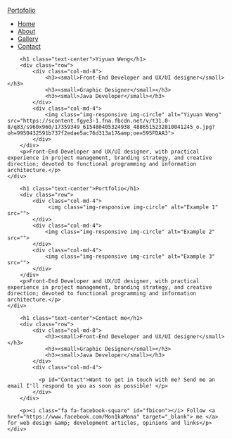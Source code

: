 

<!--style sheet up-->
<!DOCTYPE html>
<html lang="en">
<head>
    <style>
@import url("http://bootswatch.com/simplex/bootstrap.min.css");
.col-md-8 {
    padding: 50px 30px 50px 80px;
}

.first{
background-color: #FF3 !important;
}
</style>
  <title>Bootstrap Example</title>
  <meta charset="utf-8">
  <meta name="viewport" content="width=device-width, initial-scale=1">
  <link rel="stylesheet" type="text/css"
 href="https://rawgit.com/monika-w/myPortfolio/master/stylesheet/style.css">
  <link rel="stylesheet" href="https://maxcdn.bootstrapcdn.com/bootstrap/3.3.7/css/bootstrap.min.css">
  <link rel="stylesheet" href="https://cdnjs.cloudflare.com/ajax/libs/font-awesome/4.7.0/css/font-awesome.min.css">
  
  <script src="https://ajax.googleapis.com/ajax/libs/jquery/3.2.0/jquery.min.js"></script>
  <script src="https://maxcdn.bootstrapcdn.com/bootstrap/3.3.7/js/bootstrap.min.js"></script>
</head>

<body>
<!-- navbar starts here-->
<nav class="navbar navbar-default">
    <div class="container-fluid">
        <div class="navbar-header">
            <a class="navbar-brand" href="#">Portofolio</a>
        </div>
        <ul class="nav navbar-nav">
            <li class="active"><a href="#">Home</a></li>
            <li><a href="#About">About</a></li>
            <li><a href="#Gallery">Gallery</a></li>
            <li><a href="#Contact">Contact</a></li>
        </ul>
    </div>
</nav>
<!-- navBar ends here-->


<div id="About" class="container-fluid">
    <div class="jumbotron first">

        <h1 class="text-center">Yiyuan Weng</h1>
        <div class="row">
            <div class="col-md-8">
                <h3><small>Front-End Developer and UX/UI designer</small></h3>
                <h3><small>Graphic Designer</small></h3>
                <h3><small>Java Developer</small></h3>
            </div>
            <div class="col-md-4">
                <img class="img-responsive img-circle" alt="Yiyuan Weng" src="https://scontent.fgye3-1.fna.fbcdn.net/v/t31.0-8/q83/s960x960/17359349_615480405324938_4886515232810041245_o.jpg?oh=9950432591b737f2edae5ac76d313a17&amp;oe=595FDAA3">
            </div>
        </div>
        <p>Front-End Developer and UX/UI designer, with practical experience in project management, branding strategy, and creative direction; devoted to functional programming and information architecture.</p>
    </div>
</div><!-- About information ends here -->



<div class="container-fluid">
    <div id="Gallery" class="jumbotron second">

        <h1 class="text-center">Portfolio</h1>
        <div class="row">
            <div class="col-md-4">
                 <img class="img-responsive img-circle" alt="Example 1" src="">
            </div>
            <div class="col-md-4">
                <img class="img-responsive img-circle" alt="Example 2" src="">
            </div>
            <div class="col-md-4">
                <img class="img-responsive img-circle" alt="Example 3" src="">
            </div>
        </div>
        <p>Front-End Developer and UX/UI designer, with practical experience in project management, branding strategy, and creative direction; devoted to functional programming and information architecture.</p>
    </div>
</div><!-- Gallery ends here -->



<div id="About" class="container-fluid">
    <div class="jumbotron third">

        <h1 class="text-center">Contact me</h1>
        <div class="row">
            <div class="col-md-8">
                <h3><small>Front-End Developer and UX/UI designer</small></h3>
                <h3><small>Graphic Designer</small></h3>
                <h3><small>Java Developer</small></h3>
            </div>
            <div class="col-md-4">

              <p id="Contact">Want to get in touch with me? Send me an email I'll respond to you as soon as possible! </p>
            </div>
        </div>
                    
        <p><i class="fa fa-facebook-square" id="fbicon"></i> Follow <a href="https://www.facebook.com/Mon1kaMona" target="_blank"> me </a> for web design &amp; development articles, opinions and links</p>
    </div>
</div><!-- Contact information ends here -->
</body>

</html>
